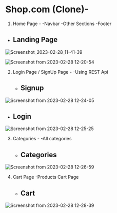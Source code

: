 # Shop.com (Clone)-

 1. Home Page -
    -Navbar
    -Other Sections
    -Footer


- ## Landing Page

 ![Screenshot_2023-02-28_11-41-39](https://user-images.githubusercontent.com/103571317/221775791-450cc94c-2bd0-41eb-b507-f45907e43c83.png)

 ![Screenshot from 2023-02-28 12-20-54](https://user-images.githubusercontent.com/103571317/221776391-0cb4e38b-2514-4ea0-a999-5a4084b49b62.png)

2. Login Page / SignUp Page -
   -Using REST Api

   - ## Signup
![Screenshot from 2023-02-28 12-24-05](https://user-images.githubusercontent.com/103571317/221777018-b6e8af2b-79fb-4d8b-8112-5263ebc57379.png)

   - ## Login
![Screenshot from 2023-02-28 12-25-25](https://user-images.githubusercontent.com/103571317/221777330-3a393ec8-4110-496e-86e4-454234af5b9d.png)

3. Categories -
   -All categories

   - ## Categories
![Screenshot from 2023-02-28 12-26-59](https://user-images.githubusercontent.com/103571317/221777591-0991780b-1396-4493-946d-417f4f17d0d0.png)

4. Cart Page
   -Products Cart Page

   - ## Cart
![Screenshot from 2023-02-28 12-28-39](https://user-images.githubusercontent.com/103571317/221778443-3dcbde22-5e61-44a7-880f-382c25aa3208.png)




